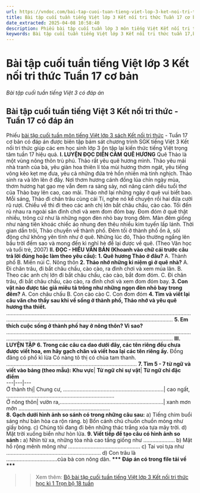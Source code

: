 ```yaml
---
url: https://vndoc.com/bai-tap-cuoi-tuan-tieng-viet-lop-3-ket-noi-tri-thuc-tuan-17-co-ban-312524
title: Bài tập cuối tuần tiếng Việt lớp 3 Kết nối tri thức Tuần 17 cơ bản - Bài tập cuối tuần tiếng Việt 3 có đáp án - VnDoc.com
date_extracted: 2025-04-08 10:58:40
description: Phiếu bài tập cuối tuần lớp 3 môn tiếng Việt Kết nối tri thức - Tuần 17 có đáp án giúp các em học sinh củng cố kiến thức tiếng Việt lớp 3 Kết nối tri thức hiệu quả.
keywords: Bài tập cuối tuần tiếng Việt lớp 3 Kết nối tri thức tuần 17,bài tập cuối tuần tiếng việt 3 tuần 17,bài tập cuối tuần môn tiếng việt lớp 3 kết nối tri thức tuần 17,bài tập cuối tuần tiếng việt lớp 3 sách kết nối tri thức tuần 17,bài tập cuối tuần 17 môn tiếng việt lớp 3 kết nối tri thức,bài tập cuối tuần 17 tiếng việt 3 kết nối tri thức,bài tập tiếng việt lớp 3 tuần 17,phiếu bài tập tiếng việt lớp 3 tuần 17,đề tiếng việt lớp 3 tuần 17
---
```


# Bài tập cuối tuần tiếng Việt lớp 3 Kết nối tri thức Tuần 17 cơ bản
 _Bài tập cuối tuần tiếng Việt 3 có đáp án_
## Bài tập cuối tuần tiếng Việt 3 Kết nối tri thức - Tuần 17 có đáp án
Phiếu [bài tập cuối tuần môn tiếng Việt lớp 3 sách Kết nối tri thức](<https://vndoc.com/de-kiem-tra-cuoi-tuan-tieng-viet3>) \- Tuần 17 cơ bản có đáp án được biên tập bám sát chương trình SGK tiếng Việt 3 Kết nối tri thức giúp các em học sinh lớp 3 ôn tập lại kiến thức tiếng Việt trọng tâm tuần 17 hiệu quả.
**I. LUYỆN ĐỌC DIỄN CẢM**
**QUÊ HƯƠNG**
Quê Thảo là một vùng nông thôn trù phú. Thảo rất yêu quê hương mình. Thảo yêu mái nhà tranh của bà, yêu giàn hoa thiên lí tỏa mùi hương thơm ngát, yêu tiếng võng kẽo kẹt mẹ đưa, yêu cả những đứa trẻ hồn nhiên mà tinh nghịch. Thảo sinh ra và lớn lên ở đây. Nơi thơm hương cánh đồng lúa chín ngày mùa, thơm hương hạt gạo mẹ vẫn đem ra sàng sảy, nơi nâng cánh diều tuổi thơ của Thảo bay lên cao, cao mãi.
Thảo nhớ lại những ngày ở quê vui biết bao. Mỗi sáng, Thảo đi chăn trâu cùng cái Tí, nghe nó kể chuyện rồi hai đứa cười rũ rượi. Chiều về thì đi theo các anh chị lớn bắt châu chấu, cào cào. Tối đến rủ nhau ra ngoài sân đình chơi và xem đom đóm bay. Đom đóm ở quê thật nhiều, trông cứ như là những ngọn đèn nhỏ bay trong đêm. Màn đêm giống như nàng tiên khoác chiếc áo nhung đen thêu nhiều kim tuyến lấp lánh.
Thời gian dần trôi, Thảo chuyển về thành phố. Đêm tối ở thành phố ồn ã, sôi động chứ không yên tĩnh như ở quê. Những lúc đó, Thảo thường ngẩng lên bầu trời đếm sao và mong đến kì nghỉ hè để lại được về quê.
\(Theo Văn học và tuổi trẻ, 2007\)
**II. ĐỌC - HIỂU VĂN BẢN \(Khoanh vào chữ cái trước câu trả lời đúng hoặc làm theo yêu cầu\):**
**1\. Quê hương Thảo ở đâu?**
A. Thành phố
B. Miền núi
C. Nông thôn
**2\. Thảo nhớ những kỉ niệm gì ở quê nhà?**
A. Đi chăn trâu, đi bắt châu chấu, cào cào, ra đình chơi và xem múa lân.
B. Theo các anh chị lớn đi bắt châu chấu, cào cào, bắt đom đóm.
C. Đi chăn trâu, đi bắt châu chấu, cào cào, ra đình chơi và xem đom đóm bay.
**3\. Con vật nào được tác giả miêu tả trông như những ngọn đèn nhỏ bay trong đêm?**
A. Con châu chấu
B. Con cào cào
C. Con đom đóm
**4\. Tìm và viết lại câu văn cho thấy sau khi về sống ở thành phố, Thảo nhớ và yêu quê hương tha thiết.**
………………………………………………………………………………………………………………………………………………………………………………………………………………
**5\. Em thích cuộc sống ở thành phố hay ở nông thôn? Vì sao?**
………………………………………………………………………………………………………………………………………………………………………………………………………………
**III. LUYỆN TẬP**
**6\. Trong các câu ca dao dưới đây, các tên riêng đều chưa được viết hoa, em hãy gạch chân và viết hoa lại các tên riêng ấy.**
Đồng đăng có phố kì lừa
Có nàng tô thị có chùa tam thanh.
……………………………………………………………………………
**7\. Tìm 5 - 7 từ ngữ và viết vào bảng \(theo mẫu\):**
**Khu vực**| **Từ ngữ chỉ sự vật**| **Từ ngữ chỉ đặc điểm**  
---|---|---  
Ở thành thị| Chung cư, ………………………….………………………………| cao ngất, …………………………...…………………………………  
Ở nông thôn| vườn ra,…………………………...………………………………| xanh mơn mởn …………………….………………………………  
**8\. Gạch dưới hình ảnh so sánh có trong những câu sau:**
a\) Tiếng chim buổi sáng như bản hòa ca rộn ràng.
b\) Bốn cánh chú chuồn chuồn mỏng như giấy bóng.
c\) Chúng tôi đang đi bên những thác trắng xóa tựa mây trời.
d\) Mặt trời xuống biển như hòn lửa.
**9\. Viết tiếp để tạo câu có hình ảnh so sánh :**
a\) Nhìn từ xa, những tòa nhà cao tầng giống như …………………
b\) Mặt hồ rộng mênh mông như …………………………………………
c\) Tai voi tựa như ………………………………………………………
d\) Con trâu là …………………………….của bà con nông dân.
**\*\*\* Đáp án có trong file tải về \*\*\***
>> Xem thêm: [Bộ bài tập cuối tuần tiếng Việt lớp 3 Kết nối tri thức học kì 1 Trọn bộ 18 tuần](<https://vndoc.com/bo-bai-tap-cuoi-tuan-tieng-viet-lop-3-ket-noi-tri-thuc-hoc-ki-1-tron-bo-18-tuan-304623>)
